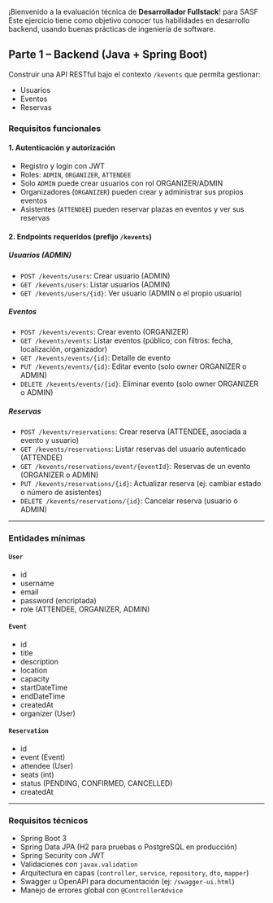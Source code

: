 ¡Bienvenido a la evaluación técnica de **Desarrollador Fullstack**! para SASF
Este ejercicio tiene como objetivo conocer tus habilidades en desarrollo backend, usando buenas prácticas de ingeniería de software.

## Parte 1 – Backend (Java + Spring Boot)  

Construir una API RESTful bajo el contexto `/kevents` que permita gestionar:

- Usuarios  
- Eventos  
- Reservas  

### Requisitos funcionales  

#### 1. Autenticación y autorización
- Registro y login con JWT  
- Roles: `ADMIN`, `ORGANIZER`, `ATTENDEE`  
- Solo `ADMIN` puede crear usuarios con rol ORGANIZER/ADMIN  
- Organizadores (`ORGANIZER`) pueden crear y administrar sus propios eventos  
- Asistentes (`ATTENDEE`) pueden reservar plazas en eventos y ver sus reservas  

#### 2. Endpoints requeridos (prefijo `/kevents`)  

##### Usuarios (ADMIN)
- `POST /kevents/users`: Crear usuario (ADMIN)  
- `GET /kevents/users`: Listar usuarios (ADMIN)  
- `GET /kevents/users/{id}`: Ver usuario (ADMIN o el propio usuario)  

##### Eventos
- `POST /kevents/events`: Crear evento (ORGANIZER)  
- `GET /kevents/events`: Listar eventos (público; con filtros: fecha, localización, organizador)  
- `GET /kevents/events/{id}`: Detalle de evento  
- `PUT /kevents/events/{id}`: Editar evento (solo owner ORGANIZER o ADMIN)  
- `DELETE /kevents/events/{id}`: Eliminar evento (solo owner ORGANIZER o ADMIN)  

##### Reservas
- `POST /kevents/reservations`: Crear reserva (ATTENDEE, asociada a evento y usuario)  
- `GET /kevents/reservations`: Listar reservas del usuario autenticado (ATTENDEE)  
- `GET /kevents/reservations/event/{eventId}`: Reservas de un evento (ORGANIZER o ADMIN)  
- `PUT /kevents/reservations/{id}`: Actualizar reserva (ej: cambiar estado o número de asistentes)  
- `DELETE /kevents/reservations/{id}`: Cancelar reserva (usuario o ADMIN)  

---

### Entidades mínimas  

#### `User`
- id  
- username  
- email  
- password (encriptada)  
- role (ATTENDEE, ORGANIZER, ADMIN)  

#### `Event`
- id  
- title  
- description  
- location  
- capacity  
- startDateTime  
- endDateTime  
- createdAt  
- organizer (User)  

#### `Reservation`
- id  
- event (Event)  
- attendee (User)  
- seats (int)  
- status (PENDING, CONFIRMED, CANCELLED)  
- createdAt  

---

### Requisitos técnicos  

- Spring Boot 3  
- Spring Data JPA (H2 para pruebas o PostgreSQL en producción)  
- Spring Security con JWT  
- Validaciones con `javax.validation`  
- Arquitectura en capas (`controller`, `service`, `repository`, `dto`, `mapper`)  
- Swagger u OpenAPI para documentación (ej: `/swagger-ui.html`)  
- Manejo de errores global con `@ControllerAdvice`  